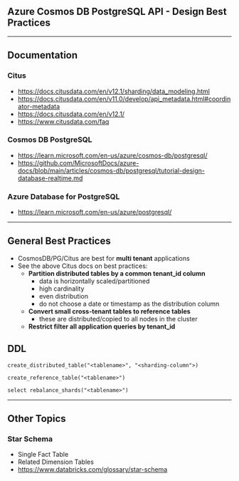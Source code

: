 ## Azure Cosmos DB PostgreSQL API - Design Best Practices

---

## Documentation

### Citus

- https://docs.citusdata.com/en/v12.1/sharding/data_modeling.html
- https://docs.citusdata.com/en/v11.0/develop/api_metadata.html#coordinator-metadata
- https://docs.citusdata.com/en/v12.1/
- https://www.citusdata.com/faq

### Cosmos DB PostgreSQL

- https://learn.microsoft.com/en-us/azure/cosmos-db/postgresql/
- https://github.com/MicrosoftDocs/azure-docs/blob/main/articles/cosmos-db/postgresql/tutorial-design-database-realtime.md

### Azure Database for PostgreSQL

- https://learn.microsoft.com/en-us/azure/postgresql/

---

## General Best Practices

- CosmosDB/PG/Citus are best for **multi tenant** applications
- See the above Citus docs on best practices:
  - **Partition distributed tables by a common tenant_id column**
    - data is horizontally scaled/partitioned
    - high cardinality
    - even distribution
    - do not choose a date or timestamp as the distribution column
  - **Convert small cross-tenant tables to reference tables**
    - these are distributed/copied to all nodes in the cluster
  - **Restrict filter all application queries by tenant_id**

## DDL

```
create_distributed_table("<tablename>", "<sharding-column">)

create_reference_table("<tablename>")

select rebalance_shards("<tablename>")
```

---

## Other Topics

### Star Schema

- Single Fact Table
- Related Dimension Tables 
- https://www.databricks.com/glossary/star-schema
